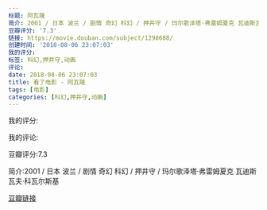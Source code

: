 ```yaml
---
标题: 阿瓦隆
简介: 2001 / 日本 波兰 / 剧情 奇幻 科幻 / 押井守 / 玛尔歌泽塔·弗雷姆夏克 瓦迪斯瓦夫·科瓦尔斯基
豆瓣评分: '7.3'
链接: https://movie.douban.com/subject/1298688/
创建时间: '2018-08-06 23:07:03'
我的评分:
标签: 科幻,押井守,动画
评论:
date: 2018-08-06 23:07:03
title: 看了电影 - 阿瓦隆
tags: [电影]
categories: [科幻,押井守,动画]
---
```


我的评分:

我的评论:

豆瓣评分:7.3

简介:2001 / 日本 波兰 / 剧情 奇幻 科幻 / 押井守 / 玛尔歌泽塔·弗雷姆夏克 瓦迪斯瓦夫·科瓦尔斯基

[豆瓣链接](https://movie.douban.com/subject/1298688/)

